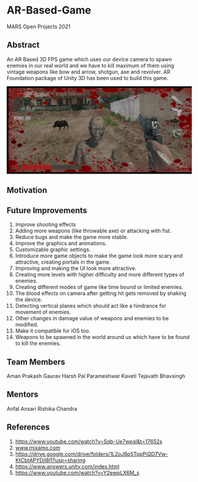 # AR-Based-Game
MARS Open Projects 2021
## Abstract
An AR Based 3D FPS game which uses our device camera to spawn enemies in our real world and we have to kill maximum of them using vintage weapons like bow and arrow, shotgun, axe and revolver. AR Foundation package of Unity 3D has been used to build this game.

![Gameplay Image!](/Images/Cannibal-Boar-Enemies.jpeg "Enemies")

## Motivation


## Future Improvements
1. Improve shooting effects 
2. Adding more weapons (like throwable axe) or attacking with fist.
3. Reduce bugs and make the game more stable.
4. Improve the graphics and animations.
5. Customizable graphic settings.
6. Introduce more game objects to make the game look more scary and attractive, creating portals in the game.
7. Improving and making the UI look more attractive.
8. Creating more levels with higher difficulty and more different types of enemies.
9. Creating different modes of game like time bound or limited enemies.
10. The blood effects on camera after getting hit gets removed by shaking the device.
11. Detecting vertical planes which should act like a hindrance for movement of enemies.
12. Other changes in damage value of weapons and enemies to be modified.
13. Make it compatible for iOS too.
14. Weapons to be spawned in the world around us which have to be found to kill the enemies.

## Team Members
Aman Prakash Gaurav
Harsh Pal
Parameshwar Kaveti
Tejavath Bhavsingh

## Mentors
Anfal Ansari
Rishika Chandra

## References
1. https://www.youtube.com/watch?v=Sqb-Ue7wpsI&t=17652s
2. www.mixamo.com
3. https://drive.google.com/drive/folders/1L2oJ8p5TppPiQD7Vw-KtCbtAPYDjI8l1?usp=sharing
4. https://www.answers.unity.com/index.html
5. https://www.youtube.com/watch?v=Y2ewpLX6M_s

